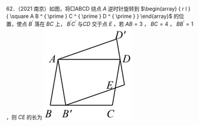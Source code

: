 62．（2021 南京）如图，将□ABCD 绕点 $A$ 逆时针旋转到 $\begin{array} { r l } { \square A B ^ { \prime } C ^ { \prime } D ^ { \prime } } \end{array}$ 的位置，使点 $B ^ { \prime }$ 落在 $B C$ 上， $B ^ { \prime } C ^ { \prime }$ 与$C D$ 交于点 $E$ ，若 $A B { = } 3$ ， $B C { = } 4$ ， $B B ^ { \prime } { = } 1$ ，则 $C E$ 的长为
![](<../../qs_image_DB/专题1-2_一文吃透相似三角形12个模型·共14类题型（解析版）/7916faa01378ff65c0aa749e2c31d24bc8cd7cca377ddc149224b71bcbba7171.jpg>)

